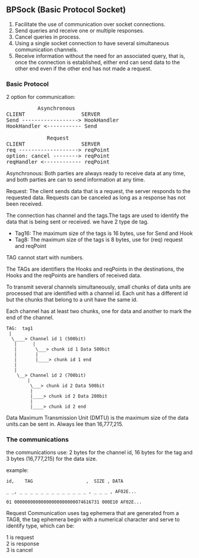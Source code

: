 ## BPSock (Basic Protocol Socket)

1) Facilitate the use of communication over socket connections.
2) Send queries and receive one or multiple responses.
3) Cancel queries in process.
4) Using a single socket connection to have several simultaneous communication channels.
5) Receive information without the need for an associated query, that is, once the connection is established, either end can send data to the other end even if the other end has not made a request.

### Basic Protocol

2 option for communication:
<pre>
          Asynchronous
CLIENT                  SERVER
Send ------------------> HookHandler
HookHandler <----------- Send

             Request
CLIENT                  SERVER
req -------------------> reqPoint
option: cancel --------> reqPoint
reqHandler <------------ reqPoint
</pre>

Asynchronous: 
Both parties are always ready to receive data at any time, and both parties are can  to send information at any time.

Request: The client sends data that is a request, the server responds to the requested data. Requests can be canceled as long as a response has not been received.

The connection has channel and the tags.The tags are used to identify the data that is being sent or received.
we have 2 type de tag.

- Tag16: The maximum size of the tags is 16 bytes, use for Send and Hook
- Tag8: The maximum size of the tags is 8 bytes, use for (req) request  and reqPoint

 TAG cannot start with numbers.

 The TAGs are identifiers the Hooks and reqPoints in the destinations, the Hooks and the reqPoints are handlers of received data.

To transmit several channels simultaneously, small chunks of data units are processed that are identified with a channel id. Each unit has a different id but the chunks that belong to a unit have the same id.

Each channel has at least two chunks, one for data and another to mark the end of the channel.
```
TAG:  tag1
 |
  \____> Channel id 1 (500bit)
   |      |
   |       \___> chunk id 1 Data 500bit
   |       |
   |       |____> chunk id 1 end 
   |
   |
    \__> Channel id 2 (700bit)
        |      
         \___> chunk id 2 Data 500bit
         |
         |____> chunk id 2 Data 200bit
         |
         |____> chunk id 2 end 

```

Data Maximum Transmission Unit (DMTU) is the maximum size of the data units.can be sent in. Always lee than 16,777,215.

### The communications

 the communications use:
  2 bytes for the channel id,
 16 bytes for the tag and
 3 bytes (16,777,215) for the data size.

example:
```
id,    TAG                    ,  SIZE , DATA

_ _, _ _ _ _ _ _ _ _ _ _ _ _ _ , _ _ _ , AF02E...

01 00000000000000000000000074616731 000E10 AF02E...
```

Request Communication uses tag ephemera that are generated from a TAG8, the tag ephemera begin with a numerical character and serve to identify type, which can be:

 1 is request<br>
 2 is response<br>
 3 is cancel